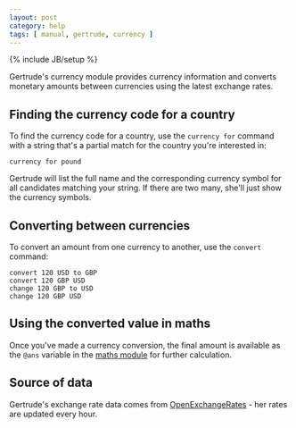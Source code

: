 ```yaml
---
layout: post
category: help
tags: [ manual, gertrude, currency ]
---
```

{% include JB/setup %}

Gertrude's currency module provides currency information and converts monetary amounts between currencies
using the latest exchange rates.

## Finding the currency code for a country

To find the currency code for a country, use the `currency for` command with a string that's a partial
match for the country you're interested in:

    currency for pound

Gertrude will list the full name and the corresponding currency symbol for all candidates matching your
string. If there are two many, she'll just show the currency symbols.

## Converting between currencies

To convert an amount from one currency to another, use the `convert` command:

    convert 120 USD to GBP
    convert 120 GBP USD
    change 120 GBP to USD
    change 120 GBP USD

## Using the converted value in maths

Once you've made a currency conversion, the final amount is available as the `@ans` variable in the
[maths module](/2012-08-09-maths.md) for further calculation.

## Source of data

Gertrude's exchange rate data comes from [OpenExchangeRates] - her rates are updated every hour.

[OpenExchangeRates]: http://www.openexchangerates.org/

